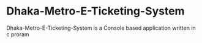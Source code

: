 # Dhaka-Metro-E-Ticketing-System
 Dhaka-Metro-E-Ticketing-System is a Console based application written in c proram
